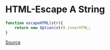 # HTML-Escape A String

```javascript
function escapeHTML(str){
    return new Option(str).innerHTML;
}
```

[Source](https://stackoverflow.com/questions/3043775/how-to-escape-html)